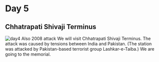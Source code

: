 # Day 5
## Chhatrapati Shivaji Terminus
![day4](../day4)
Also 2008 attack
We will visit Chhatrapati Shivaji Terminus. The attack was caused by tensions between India and Pakistan. (The station was attacked by Pakistan-based terrorist group Lashkar-e-Taiba.) We are going to the memorial.
